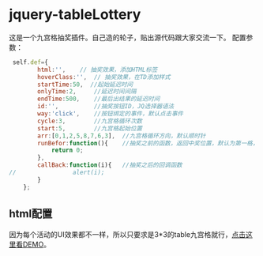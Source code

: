 # jquery-tableLottery
这是一个九宫格抽奖插件。自己造的轮子，贴出源代码跟大家交流一下。
配置参数：
~~~javascript
 self.def={
        html:'',    // 抽奖效果，添加HTML标签
        hoverClass:'',  // 抽奖效果，在TD添加样式
        startTime:50,  //起始延迟时间
        onlyTime:2,     //延迟时间间隔
        endTime:500,    //最后出结果的延迟时间
        id:'',          //抽奖按钮ID，JQ选择器语法
        way:'click',    //按钮绑定的事件，默认点击事件
        cycle:3,        //九宫格循环次数
        start:5,        //九宫格起始位置
        arr:[0,1,2,5,8,7,6,3],  //九宫格循环方向，默认顺时针
        runBefor:function(){    //抽奖之前的函数，返回中奖位置，默认为第一格，返回false结束抽奖
            return 0;
        },
        callBack:function(i){   //抽奖之后的回调函数
//                alert(i);
        }
    };
~~~
## html配置
因为每个活动的UI效果都不一样，所以只要求是3*3的table九宫格就行，[点击这里看DEMO][1]。

[1]: [https://codepen.io/FreadChen/pen/WZrQOG]
